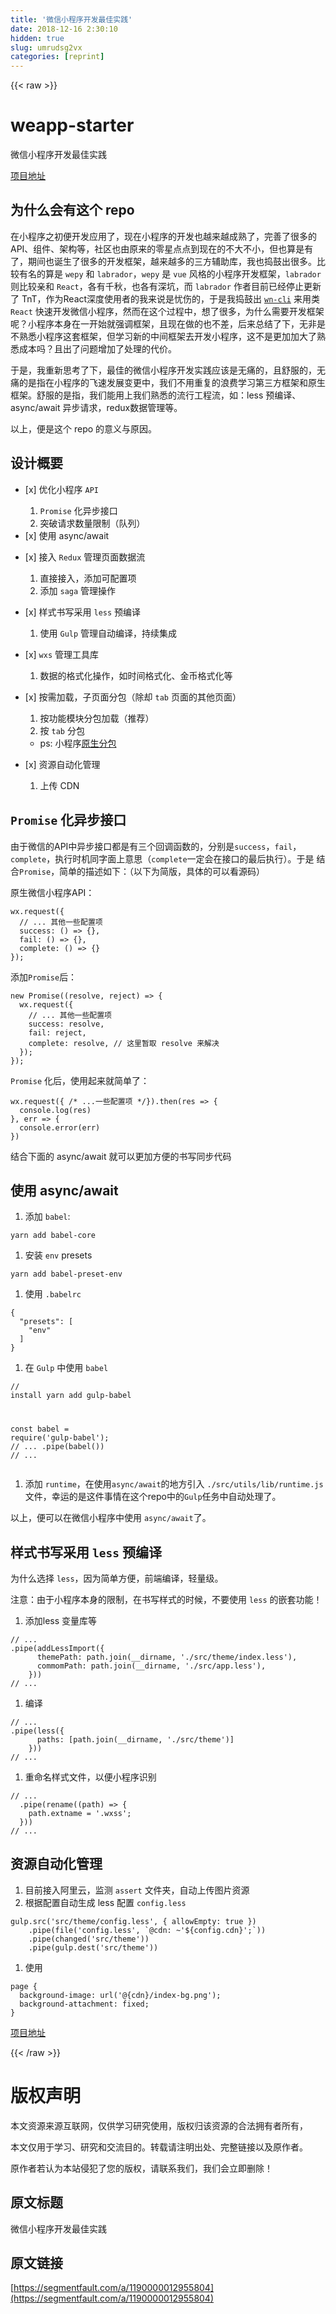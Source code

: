 ```yaml
---
title: '微信小程序开发最佳实践' 
date: 2018-12-16 2:30:10
hidden: true
slug: umrudsg2vx
categories: [reprint]
---
```


{{< raw >}}

                    
<h1 id="articleHeader0">weapp-starter</h1>
<p>微信小程序开发最佳实践</p>
<p><a href="https://github.com/skyFi/weapp-starter" rel="nofollow noreferrer" target="_blank">项目地址</a></p>
<h2 id="articleHeader1">为什么会有这个 repo</h2>
<p>在小程序之初便开发应用了，现在小程序的开发也越来越成熟了，完善了很多的API、组件、架构等，社区也由原来的零星点点到现在的不大不小，但也算是有了，期间也诞生了很多的开发框架，越来越多的三方辅助库，我也捣鼓出很多。比较有名的算是 <code>wepy</code> 和 <code>labrador</code>，<code>wepy</code> 是 <code>vue</code> 风格的小程序开发框架，<code>labrador</code> 则比较亲和 <code>React</code>，各有千秋，也各有深坑，而 <code>labrador</code> 作者目前已经停止更新了 TnT，作为React深度使用者的我来说是忧伤的，于是我捣鼓出 <a href="https://github.com/skyFi/weapp-native" rel="nofollow noreferrer" target="_blank"><code>wn-cli</code></a> 来用类 <code>React</code> 快速开发微信小程序，然而在这个过程中，想了很多，为什么需要开发框架呢？小程序本身在一开始就强调框架，且现在做的也不差，后来总结了下，无非是不熟悉小程序这套框架，但学习新的中间框架去开发小程序，这不是更加加大了熟悉成本吗？且出了问题增加了处理的代价。</p>
<p>于是，我重新思考了下，最佳的微信小程序开发实践应该是无痛的，且舒服的，无痛的是指在小程序的飞速发展变更中，我们不用重复的浪费学习第三方框架和原生框架。舒服的是指，我们能用上我们熟悉的流行工程流，如：less 预编译、async/await 异步请求，redux数据管理等。</p>
<p>以上，便是这个 repo 的意义与原因。</p>
<h2 id="articleHeader2">设计概要</h2>
<ul>
<li>
<p>[x] 优化小程序 <code>API</code></p>
<ol>
<li>
<code>Promise</code> 化异步接口</li>
<li>突破请求数量限制（队列）</li>
</ol>
</li>
<li>[x] 使用 async/await</li>
<li>
<p>[x] 接入 <code>Redux</code> 管理页面数据流</p>
<ol>
<li>直接接入，添加可配置项</li>
<li>添加 <code>saga</code> 管理操作</li>
</ol>
</li>
<li>
<p>[x] 样式书写采用 <code>less</code> 预编译</p>
<ol><li>使用 <code>Gulp</code> 管理自动编译，持续集成</li></ol>
</li>
<li>
<p>[x] <code>wxs</code> 管理工具库</p>
<ol><li>数据的格式化操作，如时间格式化、金币格式化等</li></ol>
</li>
<li>
<p>[x] 按需加载，子页面分包（除却 <code>tab</code> 页面的其他页面）</p>
<ol>
<li>按功能模块分包加载（推荐）</li>
<li>按 <code>tab</code> 分包</li>
</ol>
<ul><li>ps: 小程序<a href="https://mp.weixin.qq.com/debug/wxadoc/dev/framework/subpackages.html" rel="nofollow noreferrer" target="_blank">原生分包</a>
</li></ul>
</li>
<li>
<p>[x] 资源自动化管理</p>
<ol><li>上传 CDN</li></ol>
</li>
</ul>
<h2 id="articleHeader3">
<code>Promise</code> 化异步接口</h2>
<p>由于微信的API中异步接口都是有三个回调函数的，分别是<code>success</code>，<code>fail</code>，<code>complete</code>，执行时机同字面上意思（<code>complete</code>一定会在接口的最后执行）。于是 结合<code>Promise</code>，简单的描述如下：（以下为简版，具体的可以看源码）</p>
<p>原生微信小程序API：</p>
<div class="widget-codetool" style="display:none;">
      <div class="widget-codetool--inner">
      <span class="selectCode code-tool" data-toggle="tooltip" data-placement="top" title="" data-original-title="全选"></span>
      <span type="button" class="copyCode code-tool" data-toggle="tooltip" data-placement="top" data-clipboard-text="wx.request({
  // ... 其他一些配置项
  success: () => {},
  fail: () => {},
  complete: () => {}
});" title="" data-original-title="复制"></span>
      <span type="button" class="saveToNote code-tool" data-toggle="tooltip" data-placement="top" title="" data-original-title="放进笔记"></span>
      </div>
      </div><pre class="javascript hljs"><code class="JavaScript">wx.request({
  <span class="hljs-comment">// ... 其他一些配置项</span>
  success: <span class="hljs-function"><span class="hljs-params">()</span> =&gt;</span> {},
  <span class="hljs-attr">fail</span>: <span class="hljs-function"><span class="hljs-params">()</span> =&gt;</span> {},
  <span class="hljs-attr">complete</span>: <span class="hljs-function"><span class="hljs-params">()</span> =&gt;</span> {}
});</code></pre>
<p>添加<code>Promise</code>后：</p>
<div class="widget-codetool" style="display:none;">
      <div class="widget-codetool--inner">
      <span class="selectCode code-tool" data-toggle="tooltip" data-placement="top" title="" data-original-title="全选"></span>
      <span type="button" class="copyCode code-tool" data-toggle="tooltip" data-placement="top" data-clipboard-text="new Promise((resolve, reject) => {
  wx.request({
    // ... 其他一些配置项
    success: resolve,
    fail: reject,
    complete: resolve, // 这里暂取 resolve 来解决
  });
});" title="" data-original-title="复制"></span>
      <span type="button" class="saveToNote code-tool" data-toggle="tooltip" data-placement="top" title="" data-original-title="放进笔记"></span>
      </div>
      </div><pre class="javascript hljs"><code class="JavaScript"><span class="hljs-keyword">new</span> <span class="hljs-built_in">Promise</span>(<span class="hljs-function">(<span class="hljs-params">resolve, reject</span>) =&gt;</span> {
  wx.request({
    <span class="hljs-comment">// ... 其他一些配置项</span>
    success: resolve,
    <span class="hljs-attr">fail</span>: reject,
    <span class="hljs-attr">complete</span>: resolve, <span class="hljs-comment">// 这里暂取 resolve 来解决</span>
  });
});</code></pre>
<p><code>Promise</code> 化后，使用起来就简单了：</p>
<div class="widget-codetool" style="display:none;">
      <div class="widget-codetool--inner">
      <span class="selectCode code-tool" data-toggle="tooltip" data-placement="top" title="" data-original-title="全选"></span>
      <span type="button" class="copyCode code-tool" data-toggle="tooltip" data-placement="top" data-clipboard-text="wx.request({ /* ...一些配置项 */}).then(res => {
  console.log(res)
}, err => {
  console.error(err)
})" title="" data-original-title="复制"></span>
      <span type="button" class="saveToNote code-tool" data-toggle="tooltip" data-placement="top" title="" data-original-title="放进笔记"></span>
      </div>
      </div><pre class="javascript hljs"><code class="JavaScript">wx.request({ <span class="hljs-comment">/* ...一些配置项 */</span>}).then(<span class="hljs-function"><span class="hljs-params">res</span> =&gt;</span> {
  <span class="hljs-built_in">console</span>.log(res)
}, err =&gt; {
  <span class="hljs-built_in">console</span>.error(err)
})</code></pre>
<p>结合下面的 async/await 就可以更加方便的书写同步代码</p>
<h2 id="articleHeader4">使用 async/await</h2>
<ol><li>添加 <code>babel</code>:</li></ol>
<div class="widget-codetool" style="display:none;">
      <div class="widget-codetool--inner">
      <span class="selectCode code-tool" data-toggle="tooltip" data-placement="top" title="" data-original-title="全选"></span>
      <span type="button" class="copyCode code-tool" data-toggle="tooltip" data-placement="top" data-clipboard-text="yarn add babel-core" title="" data-original-title="复制"></span>
      <span type="button" class="saveToNote code-tool" data-toggle="tooltip" data-placement="top" title="" data-original-title="放进笔记"></span>
      </div>
      </div><pre class="hljs dockerfile"><code class="shell" style="word-break: break-word; white-space: initial;">yarn <span class="hljs-keyword">add</span><span class="bash"> babel-core</span></code></pre>
<ol><li>安装 <code>env</code> presets</li></ol>
<div class="widget-codetool" style="display:none;">
      <div class="widget-codetool--inner">
      <span class="selectCode code-tool" data-toggle="tooltip" data-placement="top" title="" data-original-title="全选"></span>
      <span type="button" class="copyCode code-tool" data-toggle="tooltip" data-placement="top" data-clipboard-text="yarn add babel-preset-env" title="" data-original-title="复制"></span>
      <span type="button" class="saveToNote code-tool" data-toggle="tooltip" data-placement="top" title="" data-original-title="放进笔记"></span>
      </div>
      </div><pre class="hljs dockerfile"><code class="shell" style="word-break: break-word; white-space: initial;">yarn <span class="hljs-keyword">add</span><span class="bash"> babel-preset-env</span></code></pre>
<ol><li>使用 <code>.babelrc</code>
</li></ol>
<div class="widget-codetool" style="display:none;">
      <div class="widget-codetool--inner">
      <span class="selectCode code-tool" data-toggle="tooltip" data-placement="top" title="" data-original-title="全选"></span>
      <span type="button" class="copyCode code-tool" data-toggle="tooltip" data-placement="top" data-clipboard-text="{
  &quot;presets&quot;: [
    &quot;env&quot;
  ]
}" title="" data-original-title="复制"></span>
      <span type="button" class="saveToNote code-tool" data-toggle="tooltip" data-placement="top" title="" data-original-title="放进笔记"></span>
      </div>
      </div><pre class="json hljs"><code class="json">{
  <span class="hljs-attr">"presets"</span>: [
    <span class="hljs-string">"env"</span>
  ]
}</code></pre>
<ol><li>在 <code>Gulp</code> 中使用 <code>babel</code>
</li></ol>
<div class="widget-codetool" style="display:none;">
      <div class="widget-codetool--inner">
      <span class="selectCode code-tool" data-toggle="tooltip" data-placement="top" title="" data-original-title="全选"></span>
      <span type="button" class="copyCode code-tool" data-toggle="tooltip" data-placement="top" data-clipboard-text="// install
yarn add gulp-babel

const babel = require('gulp-babel');
// ...
.pipe(babel())
// ..." title="" data-original-title="复制"></span>
      <span type="button" class="saveToNote code-tool" data-toggle="tooltip" data-placement="top" title="" data-original-title="放进笔记"></span>
      </div>
      </div><pre class="javascript hljs"><code class="javascript"><span class="hljs-comment">// install</span>
yarn add gulp-babel

<span class="hljs-keyword">const</span> babel = <span class="hljs-built_in">require</span>(<span class="hljs-string">'gulp-babel'</span>);
<span class="hljs-comment">// ...</span>
.pipe(babel())
<span class="hljs-comment">// ...</span></code></pre>
<ol><li>添加 <code>runtime</code>，在使用<code>async/await</code>的地方引入 <code>./src/utils/lib/runtime.js</code> 文件，幸运的是这件事情在这个repo中的<code>Gulp</code>任务中自动处理了。</li></ol>
<p>以上，便可以在微信小程序中使用 <code>async/await</code>了。</p>
<h2 id="articleHeader5">样式书写采用 <code>less</code> 预编译</h2>
<p>为什么选择 <code>less</code>，因为简单方便，前端编译，轻量级。</p>
<p>注意：由于小程序本身的限制，在书写样式的时候，不要使用 <code>less</code> 的嵌套功能！</p>
<ol><li>添加less 变量库等</li></ol>
<div class="widget-codetool" style="display:none;">
      <div class="widget-codetool--inner">
      <span class="selectCode code-tool" data-toggle="tooltip" data-placement="top" title="" data-original-title="全选"></span>
      <span type="button" class="copyCode code-tool" data-toggle="tooltip" data-placement="top" data-clipboard-text="// ...
.pipe(addLessImport({
      themePath: path.join(__dirname, './src/theme/index.less'),
      commomPath: path.join(__dirname, './src/app.less'),
    }))
// ..." title="" data-original-title="复制"></span>
      <span type="button" class="saveToNote code-tool" data-toggle="tooltip" data-placement="top" title="" data-original-title="放进笔记"></span>
      </div>
      </div><pre class="javascript hljs"><code class="javascript"><span class="hljs-comment">// ...</span>
.pipe(addLessImport({
      <span class="hljs-attr">themePath</span>: path.join(__dirname, <span class="hljs-string">'./src/theme/index.less'</span>),
      <span class="hljs-attr">commomPath</span>: path.join(__dirname, <span class="hljs-string">'./src/app.less'</span>),
    }))
<span class="hljs-comment">// ...</span></code></pre>
<ol><li>编译</li></ol>
<div class="widget-codetool" style="display:none;">
      <div class="widget-codetool--inner">
      <span class="selectCode code-tool" data-toggle="tooltip" data-placement="top" title="" data-original-title="全选"></span>
      <span type="button" class="copyCode code-tool" data-toggle="tooltip" data-placement="top" data-clipboard-text="// ...
.pipe(less({
      paths: [path.join(__dirname, './src/theme')]
    }))
// ..." title="" data-original-title="复制"></span>
      <span type="button" class="saveToNote code-tool" data-toggle="tooltip" data-placement="top" title="" data-original-title="放进笔记"></span>
      </div>
      </div><pre class="javascript hljs"><code class="javascript"><span class="hljs-comment">// ...</span>
.pipe(less({
      <span class="hljs-attr">paths</span>: [path.join(__dirname, <span class="hljs-string">'./src/theme'</span>)]
    }))
<span class="hljs-comment">// ...</span></code></pre>
<ol><li>重命名样式文件，以便小程序识别</li></ol>
<div class="widget-codetool" style="display:none;">
      <div class="widget-codetool--inner">
      <span class="selectCode code-tool" data-toggle="tooltip" data-placement="top" title="" data-original-title="全选"></span>
      <span type="button" class="copyCode code-tool" data-toggle="tooltip" data-placement="top" data-clipboard-text="// ...
  .pipe(rename((path) => {
    path.extname = '.wxss';
  }))
// ..." title="" data-original-title="复制"></span>
      <span type="button" class="saveToNote code-tool" data-toggle="tooltip" data-placement="top" title="" data-original-title="放进笔记"></span>
      </div>
      </div><pre class="javascript hljs"><code class="javascript"><span class="hljs-comment">// ...</span>
  .pipe(rename(<span class="hljs-function">(<span class="hljs-params">path</span>) =&gt;</span> {
    path.extname = <span class="hljs-string">'.wxss'</span>;
  }))
<span class="hljs-comment">// ...</span></code></pre>
<h2 id="articleHeader6">资源自动化管理</h2>
<ol>
<li>目前接入阿里云，监测 <code>assert</code> 文件夹，自动上传图片资源</li>
<li>根据配置自动生成 less 配置 <code>config.less</code>
</li>
</ol>
<div class="widget-codetool" style="display:none;">
      <div class="widget-codetool--inner">
      <span class="selectCode code-tool" data-toggle="tooltip" data-placement="top" title="" data-original-title="全选"></span>
      <span type="button" class="copyCode code-tool" data-toggle="tooltip" data-placement="top" data-clipboard-text="gulp.src('src/theme/config.less', { allowEmpty: true })
    .pipe(file('config.less', `@cdn: ~'${config.cdn}';`))
    .pipe(changed('src/theme'))
    .pipe(gulp.dest('src/theme'))" title="" data-original-title="复制"></span>
      <span type="button" class="saveToNote code-tool" data-toggle="tooltip" data-placement="top" title="" data-original-title="放进笔记"></span>
      </div>
      </div><pre class="javascript hljs"><code class="javascript">gulp.src(<span class="hljs-string">'src/theme/config.less'</span>, { <span class="hljs-attr">allowEmpty</span>: <span class="hljs-literal">true</span> })
    .pipe(file(<span class="hljs-string">'config.less'</span>, <span class="hljs-string">`@cdn: ~'<span class="hljs-subst">${config.cdn}</span>';`</span>))
    .pipe(changed(<span class="hljs-string">'src/theme'</span>))
    .pipe(gulp.dest(<span class="hljs-string">'src/theme'</span>))</code></pre>
<ol><li>使用</li></ol>
<div class="widget-codetool" style="display:none;">
      <div class="widget-codetool--inner">
      <span class="selectCode code-tool" data-toggle="tooltip" data-placement="top" title="" data-original-title="全选"></span>
      <span type="button" class="copyCode code-tool" data-toggle="tooltip" data-placement="top" data-clipboard-text="page {
  background-image: url('@{cdn}/index-bg.png');
  background-attachment: fixed;
}" title="" data-original-title="复制"></span>
      <span type="button" class="saveToNote code-tool" data-toggle="tooltip" data-placement="top" title="" data-original-title="放进笔记"></span>
      </div>
      </div><pre class="less hljs"><code class="less"><span class="hljs-selector-tag">page</span> {
  <span class="hljs-attribute">background-image</span>: url(<span class="hljs-string">'@{cdn}/index-bg.png'</span>);
  <span class="hljs-attribute">background-attachment</span>: fixed;
}</code></pre>
<p><a href="https://github.com/skyFi/weapp-starter" rel="nofollow noreferrer" target="_blank">项目地址</a></p>

                
{{< /raw >}}

# 版权声明
本文资源来源互联网，仅供学习研究使用，版权归该资源的合法拥有者所有，

本文仅用于学习、研究和交流目的。转载请注明出处、完整链接以及原作者。

原作者若认为本站侵犯了您的版权，请联系我们，我们会立即删除！

## 原文标题
微信小程序开发最佳实践

## 原文链接
[https://segmentfault.com/a/1190000012955804](https://segmentfault.com/a/1190000012955804)

